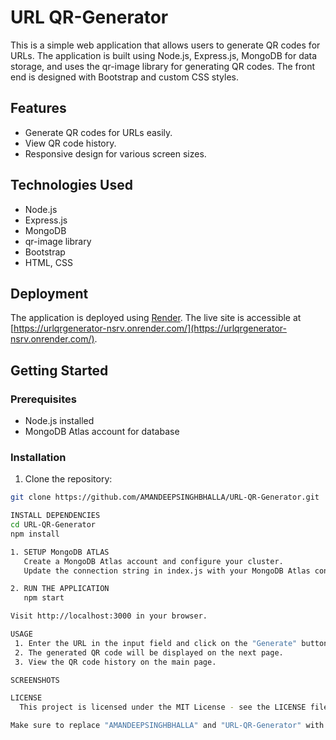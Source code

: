 # URL QR-Generator

This is a simple web application that allows users to generate QR codes for URLs. The application is built using Node.js, Express.js, MongoDB for data storage, and uses the qr-image library for generating QR codes. The front end is designed with Bootstrap and custom CSS styles.

## Features

- Generate QR codes for URLs easily.
- View QR code history.
- Responsive design for various screen sizes.

## Technologies Used

- Node.js
- Express.js
- MongoDB
- qr-image library
- Bootstrap
- HTML, CSS

## Deployment

The application is deployed using [Render](https://render.com/). The live site is accessible at [https://urlqrgenerator-nsrv.onrender.com/](https://urlqrgenerator-nsrv.onrender.com/).

## Getting Started

### Prerequisites

- Node.js installed
- MongoDB Atlas account for database

### Installation

1. Clone the repository:

```bash
git clone https://github.com/AMANDEEPSINGHBHALLA/URL-QR-Generator.git

INSTALL DEPENDENCIES
cd URL-QR-Generator
npm install

1. SETUP MongoDB ATLAS
   Create a MongoDB Atlas account and configure your cluster.
   Update the connection string in index.js with your MongoDB Atlas connection string.

2. RUN THE APPLICATION
   npm start

Visit http://localhost:3000 in your browser.

USAGE
 1. Enter the URL in the input field and click on the "Generate" button.
 2. The generated QR code will be displayed on the next page.
 3. View the QR code history on the main page.

SCREENSHOTS

LICENSE
  This project is licensed under the MIT License - see the LICENSE file for details.

Make sure to replace "AMANDEEPSINGHBHALLA" and "URL-QR-Generator" with your GitHub username and repository name.



